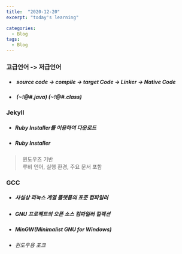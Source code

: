 ```yaml
---
title:  "2020-12-20"
excerpt: "today's learning"

categories:
  - Blog
tags:
  - Blog
---
```


### 고급언어 -> 저급언어
* ##### &nbsp;source code -> compile -> target Code -> Linker -> Native Code  
* ##### &nbsp;(~!@#.java)              (~!@#.class)  

### Jekyll
* ##### Ruby Installer를 이용하여 다운로드  
* ##### Ruby Installer  
>&nbsp;윈도우즈 기반  
>&nbsp;루비 언어, 실행 환경, 주요 문서 포함

### GCC
* ##### 사실상 리눅스 계열 플랫폼의 표준 컴파일러
* ##### GNU 프로젝트의 오픈 소스 컴파일러 컬렉션
* ##### MinGW(Minimalist GNU for Windows)  
* ###### 윈도우용 포크


